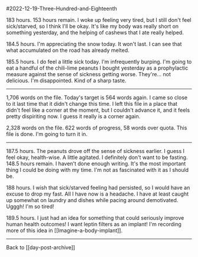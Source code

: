 #2022-12-19-Three-Hundred-and-Eighteenth

183 hours.  153 hours remain.  I woke up feeling very tired, but I still don't feel sick/starved, so I think I'll be okay.  It's like my body was really short on something yesterday, and the helping of cashews that I ate really helped.

184.5 hours.  I'm appreciating the snow today.  It won't last.  I can see that what accumulated on the road has already melted.

185.5 hours.  I do feel a little sick today.  I'm infrequently burping.  I'm going to eat a handful of the chili-lime peanuts I bought yesterday as a prophylactic measure against the sense of sickness getting worse.  They're...  not delicious.  I'm disappointed.  Kind of a sharp taste.

---
1,706 words on the file.  Today's target is 564 words again.  I came so close to it last time that it didn't change this time.  I left this file in a place that didn't feel like a corner at the moment, but I couldn't advance it, and it feels pretty dispiriting now.  I guess it really is a corner again.

2,328 words on the file.  622 words of progress, 58 words over quota.  This file is done.  I'm going to turn it in.

---
187.5 hours.  The peanuts drove off the sense of sickness earlier.  I guess I feel okay, health-wise.  A little agitated.  I definitely don't want to be fasting.  148.5 hours remain.  I haven't done enough writing.  It's the most important thing I could be doing with my time.  I'm not as fascinated with it as I should be.

188 hours.  I wish that sick/starved feeling had persisted, so I would have an excuse to drop my fast.  All I have now is a headache.  I have at least caught up somewhat on laundry and dishes while pacing around demotivated.  Ugggh!  I'm so tired!

189.5 hours.  I just had an idea for something that could seriously improve human health outcomes!  I want leptin filters as an implant!  I'm recording more of this idea in [[Imagine-a-body-implant]].

---
Back to [[day-post-archive]]